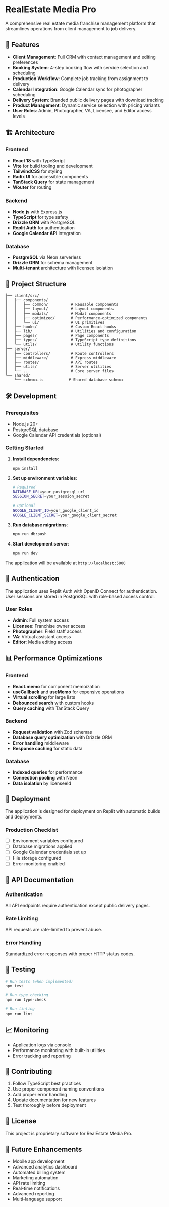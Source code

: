 # RealEstate Media Pro

A comprehensive real estate media franchise management platform that streamlines operations from client management to job delivery.

## 🚀 Features

- **Client Management**: Full CRM with contact management and editing preferences
- **Booking System**: 4-step booking flow with service selection and scheduling
- **Production Workflow**: Complete job tracking from assignment to delivery
- **Calendar Integration**: Google Calendar sync for photographer scheduling
- **Delivery System**: Branded public delivery pages with download tracking
- **Product Management**: Dynamic service selection with pricing variants
- **User Roles**: Admin, Photographer, VA, Licensee, and Editor access levels

## 🏗️ Architecture

### Frontend
- **React 18** with TypeScript
- **Vite** for build tooling and development
- **TailwindCSS** for styling
- **Radix UI** for accessible components
- **TanStack Query** for state management
- **Wouter** for routing

### Backend
- **Node.js** with Express.js
- **TypeScript** for type safety
- **Drizzle ORM** with PostgreSQL
- **Replit Auth** for authentication
- **Google Calendar API** integration

### Database
- **PostgreSQL** via Neon serverless
- **Drizzle ORM** for schema management
- **Multi-tenant** architecture with licensee isolation

## 📁 Project Structure

```
├── client/src/
│   ├── components/
│   │   ├── common/          # Reusable components
│   │   ├── layout/          # Layout components
│   │   ├── modals/          # Modal components
│   │   ├── optimized/       # Performance-optimized components
│   │   └── ui/              # UI primitives
│   ├── hooks/               # Custom React hooks
│   ├── lib/                 # Utilities and configuration
│   ├── pages/               # Page components
│   ├── types/               # TypeScript type definitions
│   └── utils/               # Utility functions
├── server/
│   ├── controllers/         # Route controllers
│   ├── middleware/          # Express middleware
│   ├── routes/              # API routes
│   ├── utils/               # Server utilities
│   └── ...                  # Core server files
└── shared/
    └── schema.ts           # Shared database schema
```

## 🛠️ Development

### Prerequisites
- Node.js 20+
- PostgreSQL database
- Google Calendar API credentials (optional)

### Getting Started

1. **Install dependencies**:
   ```bash
   npm install
   ```

2. **Set up environment variables**:
   ```bash
   # Required
   DATABASE_URL=your_postgresql_url
   SESSION_SECRET=your_session_secret
   
   # Optional
   GOOGLE_CLIENT_ID=your_google_client_id
   GOOGLE_CLIENT_SECRET=your_google_client_secret
   ```

3. **Run database migrations**:
   ```bash
   npm run db:push
   ```

4. **Start development server**:
   ```bash
   npm run dev
   ```

The application will be available at `http://localhost:5000`

## 🔐 Authentication

The application uses Replit Auth with OpenID Connect for authentication. User sessions are stored in PostgreSQL with role-based access control.

### User Roles
- **Admin**: Full system access
- **Licensee**: Franchise owner access
- **Photographer**: Field staff access
- **VA**: Virtual assistant access
- **Editor**: Media editing access

## 📊 Performance Optimizations

### Frontend
- **React.memo** for component memoization
- **useCallback** and **useMemo** for expensive operations
- **Virtual scrolling** for large lists
- **Debounced search** with custom hooks
- **Query caching** with TanStack Query

### Backend
- **Request validation** with Zod schemas
- **Database query optimization** with Drizzle ORM
- **Error handling** middleware
- **Response caching** for static data

### Database
- **Indexed queries** for performance
- **Connection pooling** with Neon
- **Data isolation** by licenseeId

## 🚀 Deployment

The application is designed for deployment on Replit with automatic builds and deployments.

### Production Checklist
- [ ] Environment variables configured
- [ ] Database migrations applied
- [ ] Google Calendar credentials set up
- [ ] File storage configured
- [ ] Error monitoring enabled

## 📝 API Documentation

### Authentication
All API endpoints require authentication except public delivery pages.

### Rate Limiting
API requests are rate-limited to prevent abuse.

### Error Handling
Standardized error responses with proper HTTP status codes.

## 🧪 Testing

```bash
# Run tests (when implemented)
npm test

# Run type checking
npm run type-check

# Run linting
npm run lint
```

## 📈 Monitoring

- Application logs via console
- Performance monitoring with built-in utilities
- Error tracking and reporting

## 🤝 Contributing

1. Follow TypeScript best practices
2. Use proper component naming conventions
3. Add proper error handling
4. Update documentation for new features
5. Test thoroughly before deployment

## 📄 License

This project is proprietary software for RealEstate Media Pro.

## 🔮 Future Enhancements

- Mobile app development
- Advanced analytics dashboard
- Automated billing system
- Marketing automation
- API rate limiting
- Real-time notifications
- Advanced reporting
- Multi-language support